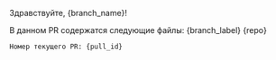Здравствуйте, {branch_name}!

В данном PR содержатся следующие файлы:
{branch_label}
{repo}


```
Номер текущего PR: {pull_id}
```

